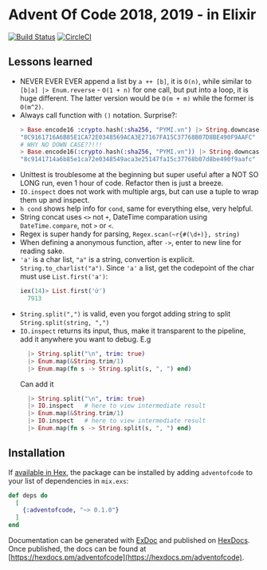 # Advent Of Code 2018, 2019 - in Elixir

[![Build Status](https://travis-ci.org/hvnsweeting/adventofcode.svg?branch=master)](https://travis-ci.org/hvnsweeting/adventofcode)
[![CircleCI](https://circleci.com/gh/hvnsweeting/adventofcode.svg?style=svg)](https://circleci.com/gh/hvnsweeting/adventofcode)

## Lessons learned
- NEVER EVER EVER append a list by `a ++ [b]`, it is `O(n)`, while similar
  to `[b|a] |> Enum.reverse` - `O(1 + n)` for one call, but put into a loop, it
  is huge different. The latter version would be `O(m + m)` while the former
  is `O(m^2)`.
- Always call function with `()` notation. Surprise?:
  ```elixir
  > Base.encode16 :crypto.hash(:sha256, "PYMI.vn") |> String.downcase
  "8C9161716A6B85E1CA72E0348569ACA3E27167FA15C37768B07D8BE490F9AAFC"
  # WHY NO DOWN CASE??!!!
  > Base.encode16(:crypto.hash(:sha256, "PYMI.vn")) |> String.downcase
  "8c9141714a6b85e1ca72e0348549aca3e25147fa15c37768b07d8be490f9aafc"
  ```
- Unittest is troublesome at the beginning but super useful after a NOT SO LONG
  run, even 1 hour of code. Refactor then is just a breeze.
- `IO.inspect` does not work with multiple args, but can use a tuple to wrap
  them up and inspect.
- `h cond` shows help info for `cond`, same for everything else, very helpful.
- String concat uses `<>` not `+`, DateTime comparation using `DateTime.compare`, not `>` or `<`.
- Regex is super handy for parsing, `Regex.scan(~r{#(\d+)}, string)`
- When defining a anonymous function, after `->`, enter to new line for reading sake.
- `'a'` is a char list, `"a"` is a string, convertion is explicit. `String.to_charlist("a")`. Since `'a'` a list, get the codepoint of the char must use `List.first('a')`:
  ```elixir
  iex(14)> List.first('ứ')
    7913
  ```
- `String.split(",")` is valid, even you forgot adding string to split `String.split(string, ",")`
- `IO.inspect` returns its input, thus, make it transparent to the
  pipeline, add it anywhere you want to debug. E.g
  ```elixir
    |> String.split("\n", trim: true)
    |> Enum.map(&String.trim/1)
    |> Enum.map(fn s -> String.split(s, ", ") end)
  ```
  Can add it
  ```elixir
    |> String.split("\n", trim: true)
    |> IO.inspect   # here to view intermediate result
    |> Enum.map(&String.trim/1)
    |> IO.inspect   # here to view intermediate result
    |> Enum.map(fn s -> String.split(s, ", ") end)
  ```

## Installation

If [available in Hex](https://hex.pm/docs/publish), the package can be installed
by adding `adventofcode` to your list of dependencies in `mix.exs`:

```elixir
def deps do
  [
    {:adventofcode, "~> 0.1.0"}
  ]
end
```

Documentation can be generated with [ExDoc](https://github.com/elixir-lang/ex_doc)
and published on [HexDocs](https://hexdocs.pm). Once published, the docs can
be found at [https://hexdocs.pm/adventofcode](https://hexdocs.pm/adventofcode).
